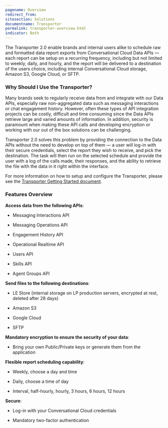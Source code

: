 ```yaml
---
pagename: Overview
redirect_from:
sitesection: Solutions
documentname: Transporter
permalink: transporter-overview.html
indicator: Both
---
```


The Transporter 2.0 enable brands and internal users alike to schedule raw and formatted data report exports from Conversational Cloud Data APIs — each report can be setup on a recurring frequency, including but not limited to weekly, daily, and hourly, and the report will be delivered to a destination of the users choice, including internal Conversational Cloud storage, Amazon S3, Google Cloud, or SFTP.

### Why Should I Use the Transporter?

Many brands seek to regularly receive data from and integrate with our Data APIs, especially raw non-aggregated data such as messaging interactions or chat engagement history.  However, often these types of API integration projects can be costly, difficult and time consuming since the Data APIs retrieve large and varied amounts of information. In addition, security is paramount when making these API calls and developing encryption or working with our out of the box solutions can be challenging.

Transporter 2.0 solves this problem by providing the connection to the Data APIs without the need to develop on top of them — a user will log-in with their secure credentials, select the report they wish to receive, and pick the destination. The task will then run on the selected schedule and provide the user with a log of the calls made, their responses, and the ability to retrieve the file with the data in it right within the interface.

<div class="important">For more information on how to setup and configure the Transporter, please see the <a href="transporter-getting-started.html">Transporter Getting Started document</a>.</div>

### Features Overview

**Access data from the following APIs**:

* Messaging Interactions API

* Messaging Operations API

* Engagement History API

* Operational Realtime API

* Users API

* Skills API

* Agent Groups API

**Send files to the following destinations**:

* LE Store (internal storage on LP production servers, encrypted at rest, deleted after 28 days)

* Amazon S3

* Google Cloud

* SFTP

**Mandatory encryption to ensure the security of your data**:

* Bring your own Public/Private keys or generate them from the application

**Flexible report scheduling capability**:

* Weekly, choose a day and time

* Daily, choose a time of day

* Interval, half-hourly, hourly, 3 hours, 6 hours, 12 hours

**Secure**:

* Log-in with your Conversational Cloud credentials

* Mandatory two-factor authentication
